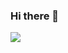 ### Hi there 👋

<picture>
  <source
    srcset="https://github-readme-stats.vercel.app/api?username=hyoban&show_icons=true&theme=dark&hide_border=true"
    media="(prefers-color-scheme: dark)"
  />
  <source
    srcset="https://github-readme-stats.vercel.app/api?username=hyoban&show_icons=true&hide_border=true"
    media="(prefers-color-scheme: light), (prefers-color-scheme: no-preference)"
  />
  <img src="https://github-readme-stats.vercel.app/api?username=hyoban&show_icons=true&hide_border=true" />
</picture>
